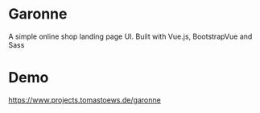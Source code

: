 # Garonne
A simple online shop landing page UI. Built with Vue.js, BootstrapVue and Sass

# Demo
https://www.projects.tomastoews.de/garonne